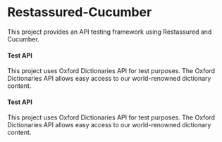 # Restassured-Cucumber
This project provides an API testing framework using Restassured and Cucumber.

#### Test API
This project uses Oxford Dictionaries API for test purposes. The Oxford Dictionaries API allows easy access to our world-renowned dictionary content.

#### Test API
This project uses Oxford Dictionaries API for test purposes. The Oxford Dictionaries API allows easy access to our world-renowned dictionary content.


